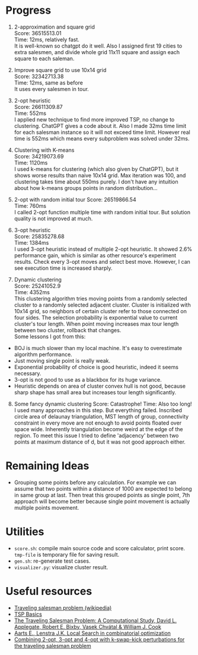# Progress

1. 2-approximation and square grid  
Score: 36515513.01  
Time: 12ms, relatively fast.  
It is well-known so chatgpt do it well. Also I assigned first 19 cities to extra salesmen, and divide whole grid 11x11 square and assign each square to each saleman.  

2. Improve square grid to use 10x14 grid  
Score: 32342713.38  
Time: 12ms, same as before  
It uses every salesmen in tour.  

3. 2-opt heuristic  
Score: 26611309.87  
Time: 552ms  
I applied new technique to find more improved TSP, no change to clustering. ChatGPT gives a code about it. Also I made 32ms time limit for each salesman instance so it will not exceed time limit. However real time is 552ms which means every subproblem was solved under 32ms.  

4. Clustering with K-means  
Score: 34219073.69  
Time: 1120ms  
I used k-means for clustering (which also given by ChatGPT), but it shows worse results than naive 10x14 grid. Max iteration was 100, and clustering takes time about 550ms purely. I don't have any intuition about how k-means groups points in random distribution...  

5. 2-opt with random initial tour
Score: 26519866.54  
Time: 760ms  
I called 2-opt function multiple time with random initial tour. But solution quality is not improved at much.  

6. 3-opt heuristic  
Score: 25835278.68  
Time: 1384ms  
I used 3-opt heuristic instead of multiple 2-opt heuristic. It showed 2.6% performance gain, which is similar as other resource's experiment results. Check every 3-opt moves and select best move. However, I can see execution time is increased sharply.  

7. Dynamic clustering  
Score: 25241052.9  
Time: 4352ms  
This clustering algorithm tries moving points from a randomly selected cluster to a randomly selected adjacent cluster. Cluster is initialized with 10x14 grid, so neighbors of certain cluster refer to those connected on four sides. The selection probability is exponential value to current cluster's tour length. When point moving increases max tour length between two cluster, rollback that changes.  
Some lessons I got from this:
- BOJ is much slower than my local machine. It's easy to overestimate algorithm performance.
- Just moving single point is really weak.
- Exponential probability of choice is good heuristic, indeed it seems necessary.
- 3-opt is not good to use as a blackbox for its huge variance.
- Heuristic depends on area of cluster convex hull is not good, because sharp shape has small area but increases tour length significantly.

8. Some fancy dynamic clustering
Score: Catastrophe!
Time: Also too long!
I used many approaches in this step. But everything failed. Inscribed circle area of delaunay triangulation, MST length of group, connectivity constraint in every move are not enough to avoid points floated over space wide. Inherently triangulation become weird at the edge of the region. To meet this issue I tried to define 'adjacency' between two points at maximum distance of d, but it was not good approach either.

# Remaining Ideas
- Grouping some points before any calculation. For example we can assume that two points within a distance of 1000 are expected to belong in same group at last. Then treat this grouped points as single point, 7th approach will become better because single point movement is actually multiple points movement.

# Utilities
- `score.sh`: compile main source code and score calculator, print score. `tmp-file` is temporary file for saving result.
- `gen.sh`: re-generate test cases.
- `visualizer.py`: visualize cluster result.

# Useful resources
- [Traveling salesman problem (wikipedia)](https://en.wikipedia.org/wiki/Travelling_salesman_problem)
- [TSP Basics](http://tsp-basics.blogspot.com)
- [The Traveling Salesman Problem: A Computational Study, David L. Applegate, Robert E. Bixby, Vasek Chvátal & William J. Cook](https://www.math.uwaterloo.ca/tsp/book/index.html)
- [Aarts E., Lenstra J.K. Local Search in combinatorial optimization](https://www.amazon.com/Local-Search-Combinatorial-Optimization-Emile/dp/0691115222)
- [Combining 2-opt, 3-opt and 4-opt with k-swap-kick perturbations for the traveling salesman problem](https://isd.ktu.lt/it2011/material/Proceedings/1_AI_5.pdf)
